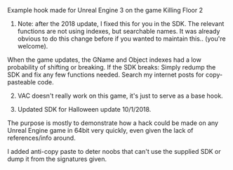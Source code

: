 

Example hook made for Unreal Engine 3 on the game Killing Floor 2

1) Note: after the 2018 update, I fixed this for you in the SDK. The relevant functions are not using indexes, but searchable names. It was already obvious to do this change before if you wanted to maintain this.. (you're welcome).

When the game updates, the GName and Object indexes had a low probability of shifting or breaking. If the SDK breaks: Simply redump the SDK and fix any few functions needed. Search my internet posts for copy-pasteable code.

2) VAC doesn't really work on this game, it's just to serve as a base hook.

3) Updated SDK for Halloween update 10/1/2018. 

The purpose is mostly to demonstrate how a hack could be made on any Unreal Engine game in 64bit very quickly, even given the lack of references/info around. 

I added anti-copy paste to deter noobs that can't use the supplied SDK or dump it from the signatures given.
